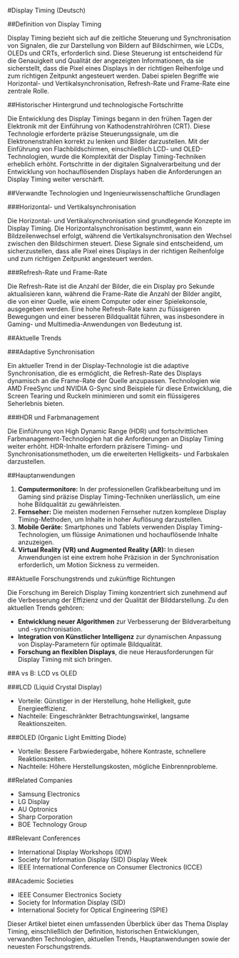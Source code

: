 #Display Timing (Deutsch)

##Definition von Display Timing

Display Timing bezieht sich auf die zeitliche Steuerung und Synchronisation von Signalen, die zur Darstellung von Bildern auf Bildschirmen, wie LCDs, OLEDs und CRTs, erforderlich sind. Diese Steuerung ist entscheidend für die Genauigkeit und Qualität der angezeigten Informationen, da sie sicherstellt, dass die Pixel eines Displays in der richtigen Reihenfolge und zum richtigen Zeitpunkt angesteuert werden. Dabei spielen Begriffe wie Horizontal- und Vertikalsynchronisation, Refresh-Rate und Frame-Rate eine zentrale Rolle.

##Historischer Hintergrund und technologische Fortschritte

Die Entwicklung des Display Timings begann in den frühen Tagen der Elektronik mit der Einführung von Kathodenstrahlröhren (CRT). Diese Technologie erforderte präzise Steuerungssignale, um die Elektronenstrahlen korrekt zu lenken und Bilder darzustellen. Mit der Einführung von Flachbildschirmen, einschließlich LCD- und OLED-Technologien, wurde die Komplexität der Display Timing-Techniken erheblich erhöht. Fortschritte in der digitalen Signalverarbeitung und der Entwicklung von hochauflösenden Displays haben die Anforderungen an Display Timing weiter verschärft.

##Verwandte Technologien und Ingenieurwissenschaftliche Grundlagen

###Horizontal- und Vertikalsynchronisation

Die Horizontal- und Vertikalsynchronisation sind grundlegende Konzepte im Display Timing. Die Horizontalsynchronisation bestimmt, wann ein Bildzeilenwechsel erfolgt, während die Vertikalsynchronisation den Wechsel zwischen den Bildschirmen steuert. Diese Signale sind entscheidend, um sicherzustellen, dass alle Pixel eines Displays in der richtigen Reihenfolge und zum richtigen Zeitpunkt angesteuert werden.

###Refresh-Rate und Frame-Rate

Die Refresh-Rate ist die Anzahl der Bilder, die ein Display pro Sekunde aktualisieren kann, während die Frame-Rate die Anzahl der Bilder angibt, die von einer Quelle, wie einem Computer oder einer Spielekonsole, ausgegeben werden. Eine hohe Refresh-Rate kann zu flüssigeren Bewegungen und einer besseren Bildqualität führen, was insbesondere in Gaming- und Multimedia-Anwendungen von Bedeutung ist.

##Aktuelle Trends

###Adaptive Synchronisation

Ein aktueller Trend in der Display-Technologie ist die adaptive Synchronisation, die es ermöglicht, die Refresh-Rate des Displays dynamisch an die Frame-Rate der Quelle anzupassen. Technologien wie AMD FreeSync und NVIDIA G-Sync sind Beispiele für diese Entwicklung, die Screen Tearing und Ruckeln minimieren und somit ein flüssigeres Seherlebnis bieten.

###HDR und Farbmanagement

Die Einführung von High Dynamic Range (HDR) und fortschrittlichen Farbmanagement-Technologien hat die Anforderungen an Display Timing weiter erhöht. HDR-Inhalte erfordern präzisere Timing- und Synchronisationsmethoden, um die erweiterten Helligkeits- und Farbskalen darzustellen.

##Hauptanwendungen

1. **Computermonitore:** In der professionellen Grafikbearbeitung und im Gaming sind präzise Display Timing-Techniken unerlässlich, um eine hohe Bildqualität zu gewährleisten.
2. **Fernseher:** Die meisten modernen Fernseher nutzen komplexe Display Timing-Methoden, um Inhalte in hoher Auflösung darzustellen.
3. **Mobile Geräte:** Smartphones und Tablets verwenden Display Timing-Technologien, um flüssige Animationen und hochauflösende Inhalte anzuzeigen.
4. **Virtual Reality (VR) und Augmented Reality (AR):** In diesen Anwendungen ist eine extrem hohe Präzision in der Synchronisation erforderlich, um Motion Sickness zu vermeiden.

##Aktuelle Forschungstrends und zukünftige Richtungen

Die Forschung im Bereich Display Timing konzentriert sich zunehmend auf die Verbesserung der Effizienz und der Qualität der Bilddarstellung. Zu den aktuellen Trends gehören:

- **Entwicklung neuer Algorithmen** zur Verbesserung der Bildverarbeitung und -synchronisation.
- **Integration von Künstlicher Intelligenz** zur dynamischen Anpassung von Display-Parametern für optimale Bildqualität.
- **Forschung an flexiblen Displays**, die neue Herausforderungen für Display Timing mit sich bringen.

##A vs B: LCD vs OLED

###LCD (Liquid Crystal Display)

- Vorteile: Günstiger in der Herstellung, hohe Helligkeit, gute Energieeffizienz.
- Nachteile: Eingeschränkter Betrachtungswinkel, langsame Reaktionszeiten.

###OLED (Organic Light Emitting Diode)

- Vorteile: Bessere Farbwiedergabe, höhere Kontraste, schnellere Reaktionszeiten.
- Nachteile: Höhere Herstellungskosten, mögliche Einbrennprobleme.

##Related Companies

- Samsung Electronics
- LG Display
- AU Optronics
- Sharp Corporation
- BOE Technology Group

##Relevant Conferences

- International Display Workshops (IDW)
- Society for Information Display (SID) Display Week
- IEEE International Conference on Consumer Electronics (ICCE)

##Academic Societies

- IEEE Consumer Electronics Society
- Society for Information Display (SID)
- International Society for Optical Engineering (SPIE)

Dieser Artikel bietet einen umfassenden Überblick über das Thema Display Timing, einschließlich der Definition, historischen Entwicklungen, verwandten Technologien, aktuellen Trends, Hauptanwendungen sowie der neuesten Forschungstrends.